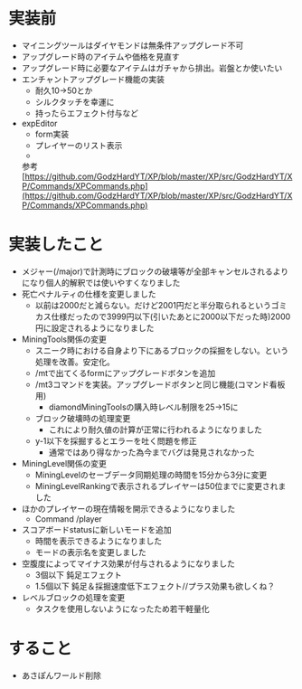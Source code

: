 # 実装前

- マイニングツールはダイヤモンドは無条件アップグレード不可
- アップグレード時のアイテムや価格を見直す
- アップグレード時に必要なアイテムはガチャから排出。岩盤とか使いたい
- エンチャントアップグレード機能の実装
    - 耐久10->50とか
    - シルクタッチを幸運に
    - 持ったらエフェクト付与など
- expEditor
    - form実装
    - プレイヤーのリスト表示
    -
  参考[https://github.com/GodzHardYT/XP/blob/master/XP/src/GodzHardYT/XP/Commands/XPCommands.php](https://github.com/GodzHardYT/XP/blob/master/XP/src/GodzHardYT/XP/Commands/XPCommands.php)

# 実装したこと

- メジャー(/major)で計測時にブロックの破壊等が全部キャンセルされるよりになり個人的解釈では使いやすくなりました
- 死亡ペナルティの仕様を変更しました
    - 以前は2000だと減らない。だけど2001円だと半分取られるというゴミカス仕様だったので3999円以下(引いたあとに2000以下だった時)2000円に設定されるようになりました
- MiningTools関係の変更
    - スニーク時における自身より下にあるブロックの採掘をしない。という処理を改善。安定化。
    - /mtで出てくるformにアップグレードボタンを追加
    - /mt3コマンドを実装。アップグレードボタンと同じ機能(コマンド看板用)
        - diamondMiningToolsの購入時レベル制限を25->15に
    - ブロック破壊時の処理変更
        - これにより耐久値の計算が正常に行われるようになりました
    - y-1以下を採掘するとエラーを吐く問題を修正
        - 通常ではあり得なかった為今までバグは発見されなかった
- MiningLevel関係の変更
    - MiningLevelのセーブデータ同期処理の時間を15分から3分に変更
    - MiningLevelRankingで表示されるプレイヤーは50位までに変更されました
- ほかのプレイヤーの現在情報を開示できるようになりました
    - Command /player
- スコアボードstatusに新しいモードを追加
    - 時間を表示できるようになりました
    - モードの表示名を変更しました
- 空腹度によってマイナス効果が付与されるようになりました
    - 3個以下 鈍足エフェクト
    - 1.5個以下 鈍足＆採掘速度低下エフェクト//プラス効果も欲しくね？
- レベルブロックの処理を変更
    - タスクを使用しないようになったため若干軽量化

# すること

- あさぽんワールド削除